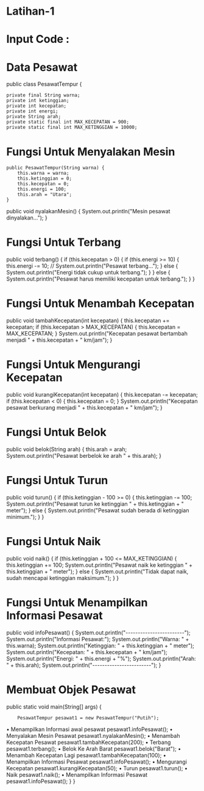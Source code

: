 # Latihan-1
# Input Code :
# Data Pesawat
public class PesawatTempur {

    private final String warna;
    private int ketinggian; 
    private int kecepatan; 
    private int energi; 
    private String arah;
    private static final int MAX_KECEPATAN = 900;
    private static final int MAX_KETINGGIAN = 10000; 

# Fungsi Untuk Menyalakan Mesin
    public PesawatTempur(String warna) {
        this.warna = warna;
        this.ketinggian = 0;
        this.kecepatan = 0;
        this.energi = 100;
        this.arah = "Utara";
    }
public void nyalakanMesin() {
        System.out.println("Mesin pesawat dinyalakan...");
    }
# Fungsi Untuk Terbang
 public void terbang() {
        if (this.kecepatan > 0) {
            if (this.energi >= 10) { 
                this.energi -= 10; // 
                System.out.println("Pesawat terbang...");
            } else {
                System.out.println("Energi tidak cukup untuk terbang.");
            }
        } else {
            System.out.println("Pesawat harus memiliki kecepatan untuk terbang.");
        }
    }
# Fungsi Untuk Menambah Kecepatan
public void tambahKecepatan(int kecepatan) {
        this.kecepatan += kecepatan;
        if (this.kecepatan > MAX_KECEPATAN) {
            this.kecepatan = MAX_KECEPATAN; 
        }
        System.out.println("Kecepatan pesawat bertambah menjadi " + this.kecepatan + " km/jam");
    }
# Fungsi Untuk Mengurangi Kecepatan
public void kurangiKecepatan(int kecepatan) {
        this.kecepatan -= kecepatan;
        if (this.kecepatan < 0) {
            this.kecepatan = 0; 
        }
        System.out.println("Kecepatan pesawat berkurang menjadi " + this.kecepatan + " km/jam");
    }
# Fungsi Untuk Belok
public void belok(String arah) {
        this.arah = arah;
        System.out.println("Pesawat berbelok ke arah " + this.arah);
    }
# Fungsi Untuk Turun
public void turun() {
        if (this.ketinggian - 100 >= 0) {
            this.ketinggian -= 100;
            System.out.println("Pesawat turun ke ketinggian " + this.ketinggian + " meter");
        } else {
            System.out.println("Pesawat sudah berada di ketinggian minimum.");
        }
    }
# Fungsi Untuk Naik
public void naik() {
        if (this.ketinggian + 100 <= MAX_KETINGGIAN) {
            this.ketinggian += 100;
            System.out.println("Pesawat naik ke ketinggian " + this.ketinggian + " meter");
        } else {
            System.out.println("Tidak dapat naik, sudah mencapai ketinggian maksimum.");
        }
    }
# Fungsi Untuk Menampilkan Informasi Pesawat
public void infoPesawat() {
        System.out.println("------------------------");
        System.out.println("Informasi Pesawat:");
        System.out.println("Warna: " + this.warna);
        System.out.println("Ketinggian: " + this.ketinggian + " meter");
        System.out.println("Kecepatan: " + this.kecepatan + " km/jam");
        System.out.println("Energi: " + this.energi + "%");
        System.out.println("Arah: " + this.arah);
        System.out.println("------------------------");
    }
# Membuat Objek Pesawat
public static void main(String[] args) {

        PesawatTempur pesawat1 = new PesawatTempur("Putih");
• Menampilkan Informasi awal pesawat
        pesawat1.infoPesawat();
• Menyalakan Mesin Pesawat
        pesawat1.nyalakanMesin(); 
• Menambah Kecepatan Pesawat
        pesawat1.tambahKecepatan(200);
• Terbang
        pesawat1.terbang();
• Belok Ke Arah Barat
        pesawat1.belok("Barat");
• Menambah Kecepatan Lagi
        pesawat1.tambahKecepatan(100);
• Menampilkan Informasi Pesawat
        pesawat1.infoPesawat();
• Mengurangi Kecepatan
        pesawat1.kurangiKecepatan(50);
• Turun
        pesawat1.turun();
• Naik
        pesawat1.naik();
• Menampilkan Informasi Pesawat
        pesawat1.infoPesawat();
    }
}

